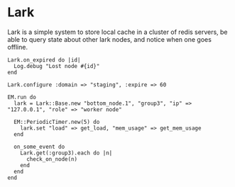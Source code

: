 # Lark

Lark is a simple system to store local cache in a cluster of redis servers, be
able to query state about other lark nodes, and notice when one goes offline.

    Lark.on_expired do |id|
      Log.debug "Lost node #{id}"
    end

    Lark.configure :domain => "staging", :expire => 60

    EM.run do
      lark = Lark::Base.new "bottom_node.1", "group3", "ip" => "127.0.0.1", "role" => "worker node"

      EM::PeriodicTimer.new(5) do
        lark.set "load" => get_load, "mem_usage" => get_mem_usage
      end

      on_some_event do
        Lark.get(:group3).each do |n|
          check_on_node(n)
        end
      end
    end
